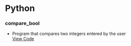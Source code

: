 # Python

### compare_bool
* Program that compares two integers entered by the user  
[View Code](https://github.com/SageWare/Python/blob/master/compare_bool/compare_bool.py)
